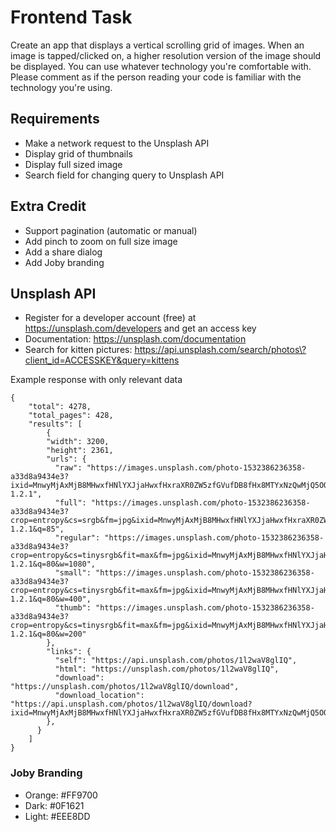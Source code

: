 # Frontend Task

Create an app that displays a vertical scrolling grid of images. When an image is tapped/clicked on, a higher resolution version of the image should be displayed. You can use whatever technology you're comfortable with. Please comment as if the person reading your code is familiar with the technology you're using.

## Requirements
- Make a network request to the Unsplash API
- Display grid of thumbnails
- Display full sized image
- Search field for changing query to Unsplash API

## Extra Credit
- Support pagination (automatic or manual)
- Add pinch to zoom on full size image
- Add a share dialog
- Add Joby branding

## Unsplash API
- Register for a developer account (free) at https://unsplash.com/developers and get an access key
- Documentation: https://unsplash.com/documentation
- Search for kitten pictures: https://api.unsplash.com/search/photos\?client_id=ACCESSKEY&query=kittens

Example response with only relevant data
```
{
    "total": 4278,
    "total_pages": 428,
    "results": [
        {
        "width": 3200,
        "height": 2361,
        "urls": {
          "raw": "https://images.unsplash.com/photo-1532386236358-a33d8a9434e3?ixid=MnwyMjAxMjB8MHwxfHNlYXJjaHwxfHxraXR0ZW5zfGVufDB8fHx8MTYxNzQwMjQ5OQ&ixlib=rb-1.2.1",
          "full": "https://images.unsplash.com/photo-1532386236358-a33d8a9434e3?crop=entropy&cs=srgb&fm=jpg&ixid=MnwyMjAxMjB8MHwxfHNlYXJjaHwxfHxraXR0ZW5zfGVufDB8fHx8MTYxNzQwMjQ5OQ&ixlib=rb-1.2.1&q=85",
          "regular": "https://images.unsplash.com/photo-1532386236358-a33d8a9434e3?crop=entropy&cs=tinysrgb&fit=max&fm=jpg&ixid=MnwyMjAxMjB8MHwxfHNlYXJjaHwxfHxraXR0ZW5zfGVufDB8fHx8MTYxNzQwMjQ5OQ&ixlib=rb-1.2.1&q=80&w=1080",
          "small": "https://images.unsplash.com/photo-1532386236358-a33d8a9434e3?crop=entropy&cs=tinysrgb&fit=max&fm=jpg&ixid=MnwyMjAxMjB8MHwxfHNlYXJjaHwxfHxraXR0ZW5zfGVufDB8fHx8MTYxNzQwMjQ5OQ&ixlib=rb-1.2.1&q=80&w=400",
          "thumb": "https://images.unsplash.com/photo-1532386236358-a33d8a9434e3?crop=entropy&cs=tinysrgb&fit=max&fm=jpg&ixid=MnwyMjAxMjB8MHwxfHNlYXJjaHwxfHxraXR0ZW5zfGVufDB8fHx8MTYxNzQwMjQ5OQ&ixlib=rb-1.2.1&q=80&w=200"
        },
        "links": {
          "self": "https://api.unsplash.com/photos/1l2waV8glIQ",
          "html": "https://unsplash.com/photos/1l2waV8glIQ",
          "download": "https://unsplash.com/photos/1l2waV8glIQ/download",
          "download_location": "https://api.unsplash.com/photos/1l2waV8glIQ/download?ixid=MnwyMjAxMjB8MHwxfHNlYXJjaHwxfHxraXR0ZW5zfGVufDB8fHx8MTYxNzQwMjQ5OQ"
        },
      }
    ]
}
```

### Joby Branding
- Orange: #FF9700 
- Dark: #0F1621 
- Light: #EEE8DD

